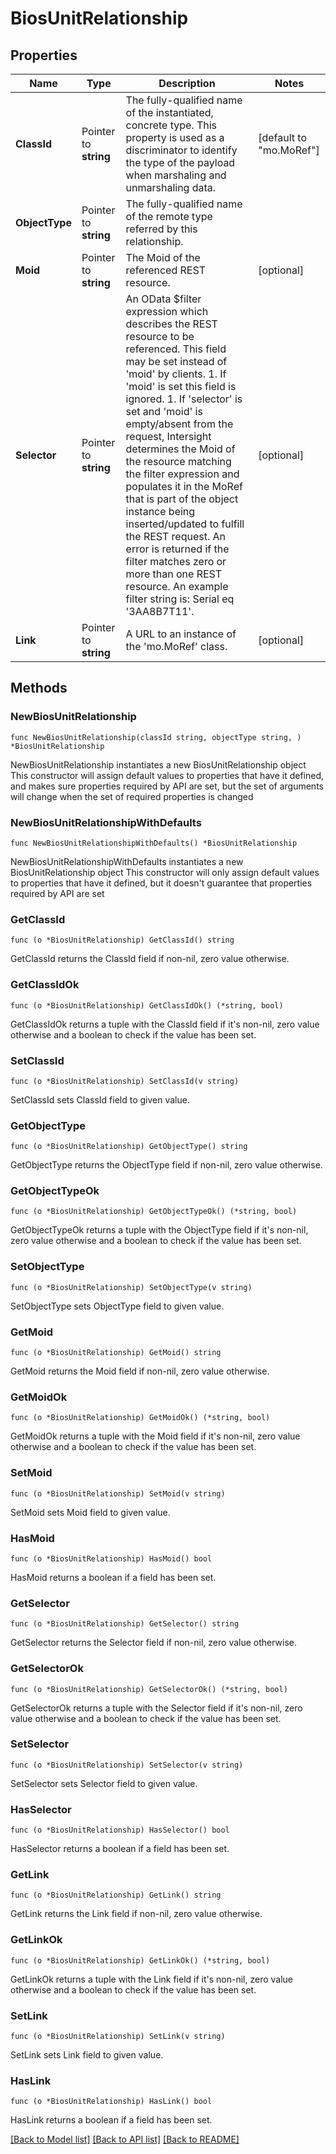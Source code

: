 # BiosUnitRelationship

## Properties

Name | Type | Description | Notes
------------ | ------------- | ------------- | -------------
**ClassId** | Pointer to **string** | The fully-qualified name of the instantiated, concrete type. This property is used as a discriminator to identify the type of the payload when marshaling and unmarshaling data. | [default to "mo.MoRef"]
**ObjectType** | Pointer to **string** | The fully-qualified name of the remote type referred by this relationship. | 
**Moid** | Pointer to **string** | The Moid of the referenced REST resource. | [optional] 
**Selector** | Pointer to **string** | An OData $filter expression which describes the REST resource to be referenced. This field may be set instead of &#39;moid&#39; by clients. 1. If &#39;moid&#39; is set this field is ignored. 1. If &#39;selector&#39; is set and &#39;moid&#39; is empty/absent from the request, Intersight determines the Moid of the resource matching the filter expression and populates it in the MoRef that is part of the object instance being inserted/updated to fulfill the REST request. An error is returned if the filter matches zero or more than one REST resource. An example filter string is: Serial eq &#39;3AA8B7T11&#39;. | [optional] 
**Link** | Pointer to **string** | A URL to an instance of the &#39;mo.MoRef&#39; class. | [optional] 

## Methods

### NewBiosUnitRelationship

`func NewBiosUnitRelationship(classId string, objectType string, ) *BiosUnitRelationship`

NewBiosUnitRelationship instantiates a new BiosUnitRelationship object
This constructor will assign default values to properties that have it defined,
and makes sure properties required by API are set, but the set of arguments
will change when the set of required properties is changed

### NewBiosUnitRelationshipWithDefaults

`func NewBiosUnitRelationshipWithDefaults() *BiosUnitRelationship`

NewBiosUnitRelationshipWithDefaults instantiates a new BiosUnitRelationship object
This constructor will only assign default values to properties that have it defined,
but it doesn't guarantee that properties required by API are set

### GetClassId

`func (o *BiosUnitRelationship) GetClassId() string`

GetClassId returns the ClassId field if non-nil, zero value otherwise.

### GetClassIdOk

`func (o *BiosUnitRelationship) GetClassIdOk() (*string, bool)`

GetClassIdOk returns a tuple with the ClassId field if it's non-nil, zero value otherwise
and a boolean to check if the value has been set.

### SetClassId

`func (o *BiosUnitRelationship) SetClassId(v string)`

SetClassId sets ClassId field to given value.


### GetObjectType

`func (o *BiosUnitRelationship) GetObjectType() string`

GetObjectType returns the ObjectType field if non-nil, zero value otherwise.

### GetObjectTypeOk

`func (o *BiosUnitRelationship) GetObjectTypeOk() (*string, bool)`

GetObjectTypeOk returns a tuple with the ObjectType field if it's non-nil, zero value otherwise
and a boolean to check if the value has been set.

### SetObjectType

`func (o *BiosUnitRelationship) SetObjectType(v string)`

SetObjectType sets ObjectType field to given value.


### GetMoid

`func (o *BiosUnitRelationship) GetMoid() string`

GetMoid returns the Moid field if non-nil, zero value otherwise.

### GetMoidOk

`func (o *BiosUnitRelationship) GetMoidOk() (*string, bool)`

GetMoidOk returns a tuple with the Moid field if it's non-nil, zero value otherwise
and a boolean to check if the value has been set.

### SetMoid

`func (o *BiosUnitRelationship) SetMoid(v string)`

SetMoid sets Moid field to given value.

### HasMoid

`func (o *BiosUnitRelationship) HasMoid() bool`

HasMoid returns a boolean if a field has been set.

### GetSelector

`func (o *BiosUnitRelationship) GetSelector() string`

GetSelector returns the Selector field if non-nil, zero value otherwise.

### GetSelectorOk

`func (o *BiosUnitRelationship) GetSelectorOk() (*string, bool)`

GetSelectorOk returns a tuple with the Selector field if it's non-nil, zero value otherwise
and a boolean to check if the value has been set.

### SetSelector

`func (o *BiosUnitRelationship) SetSelector(v string)`

SetSelector sets Selector field to given value.

### HasSelector

`func (o *BiosUnitRelationship) HasSelector() bool`

HasSelector returns a boolean if a field has been set.

### GetLink

`func (o *BiosUnitRelationship) GetLink() string`

GetLink returns the Link field if non-nil, zero value otherwise.

### GetLinkOk

`func (o *BiosUnitRelationship) GetLinkOk() (*string, bool)`

GetLinkOk returns a tuple with the Link field if it's non-nil, zero value otherwise
and a boolean to check if the value has been set.

### SetLink

`func (o *BiosUnitRelationship) SetLink(v string)`

SetLink sets Link field to given value.

### HasLink

`func (o *BiosUnitRelationship) HasLink() bool`

HasLink returns a boolean if a field has been set.


[[Back to Model list]](../README.md#documentation-for-models) [[Back to API list]](../README.md#documentation-for-api-endpoints) [[Back to README]](../README.md)


